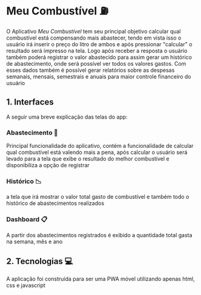 # Meu Combustível :fuelpump:
O Aplicativo *Meu Combustível* tem seu principal objetivo calcular qual combustível está compensando mais abastecer, tendo em vista isso o usuário irá inserir o preço do litro de ambos e após pressionar "calcular" o resultado será impresso na tela. Logo após receber a resposta o usuário também poderá registrar o valor abastecido para assim gerar um histórico de abastecimento, onde será possível ver todos os valores gastos. Com esses dados também é possível gerar relatórios sobre as despesas semanais, mensais, semestrais e anuais para maior controle financeiro do usuário

## 1. Interfaces 
A seguir uma breve explicação das telas do app:

### Abastecimento :red_car:
Principal funcionalidade do aplicativo, contém a funcionalidade de calcular qual combustível está valendo mais a pena, após calcular o usuário será levado para a tela que exibe o resultado do melhor combustivel e disponibiliza a opção de registrar

### Histórico :chart_with_downwards_trend:
a tela que irá mostrar o valor total gasto de combustível e também todo o histórico de abastecimentos realizados

### Dashboard :clipboard:
A partir dos abastecimentos registrados é exibido a quantidade total gasta na semana, mês e ano

## 2. Tecnologias 💻
A aplicação foi construída para ser uma PWA móvel utilizando apenas html, css e javascript  

